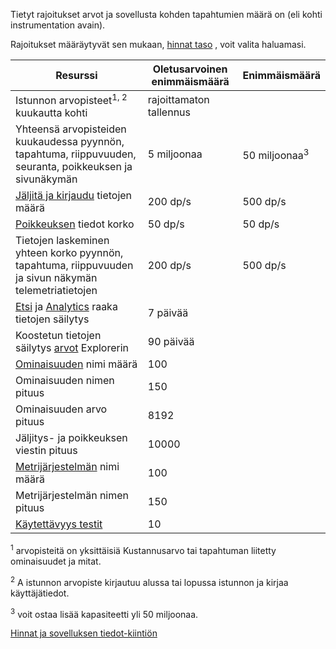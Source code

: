 Tietyt rajoitukset arvot ja sovellusta kohden tapahtumien määrä on (eli kohti instrumentation avain). 

Rajoitukset määräytyvät sen mukaan, [hinnat taso](https://azure.microsoft.com/pricing/details/application-insights/) , voit valita haluamasi.

**Resurssi** | **Oletusarvoinen enimmäismäärä** | **Enimmäismäärä**
-------- | ------------- | -------------
Istunnon arvopisteet<sup>1, 2</sup> kuukautta kohti | rajoittamaton tallennus | 
Yhteensä arvopisteiden kuukaudessa pyynnön, tapahtuma, riippuvuuden, seuranta, poikkeuksen ja sivunäkymän | 5 miljoonaa | 50 miljoonaa<sup>3</sup>
[Jäljitä ja kirjaudu](../articles/application-insights/app-insights-search-diagnostic-logs.md) tietojen määrä | 200 dp/s | 500 dp/s
[Poikkeuksen](../articles/application-insights/app-insights-asp-net-exceptions.md) tiedot korko | 50 dp/s | 50 dp/s
Tietojen laskeminen yhteen korko pyynnön, tapahtuma, riippuvuuden ja sivun näkymän telemetriatietojen | 200 dp/s | 500 dp/s
[Etsi](../articles/application-insights/app-insights-diagnostic-search.md) ja [Analytics](../articles/application-insights/app-insights-analytics.md) raaka tietojen säilytys | 7 päivää
Koostetun tietojen säilytys [arvot](../articles/application-insights/app-insights-metrics-explorer.md) Explorerin | 90 päivää
[Ominaisuuden](../articles/application-insights/app-insights-api-custom-events-metrics.md#properties) nimi määrä | 100 |
Ominaisuuden nimen pituus | 150 | 
Ominaisuuden arvo pituus | 8192 | 
Jäljitys- ja poikkeuksen viestin pituus | 10000 |
[Metrijärjestelmän](../articles/application-insights/app-insights-api-custom-events-metrics.md#properties) nimi määrä | 100 |
Metrijärjestelmän nimen pituus |  150 | 
[Käytettävyys testit](../articles/application-insights/app-insights-monitor-web-app-availability.md) | 10 | 

<sup>1</sup> arvopisteitä on yksittäisiä Kustannusarvo tai tapahtuman liitetty ominaisuudet ja mitat.

<sup>2</sup> A istunnon arvopiste kirjautuu alussa tai lopussa istunnon ja kirjaa käyttäjätiedot.

<sup>3</sup> voit ostaa lisää kapasiteetti yli 50 miljoonaa.
 
[Hinnat ja sovelluksen tiedot-kiintiön](../articles/application-insights/app-insights-pricing.md)

